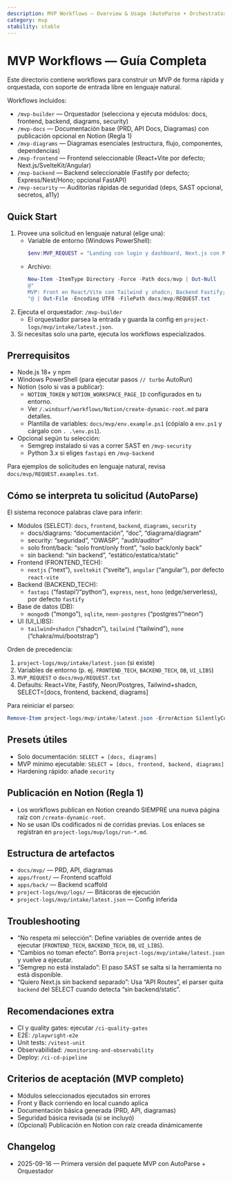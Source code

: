 ```yaml
---
description: MVP Workflows — Overview & Usage (AutoParse + Orchestrator)
category: mvp
stability: stable
---
```


# MVP Workflows — Guía Completa

Este directorio contiene workflows para construir un MVP de forma rápida y orquestada, con soporte de entrada libre en lenguaje natural.

Workflows incluidos:
- `/mvp-builder` — Orquestador (selecciona y ejecuta módulos: docs, frontend, backend, diagrams, security)
- `/mvp-docs` — Documentación base (PRD, API Docs, Diagramas) con publicación opcional en Notion (Regla 1)
- `/mvp-diagrams` — Diagramas esenciales (estructura, flujo, componentes, dependencias)
- `/mvp-frontend` — Frontend seleccionable (React+Vite por defecto; Next.js/SvelteKit/Angular)
- `/mvp-backend` — Backend seleccionable (Fastify por defecto; Express/Nest/Hono; opcional FastAPI)
- `/mvp-security` — Auditorías rápidas de seguridad (deps, SAST opcional, secretos, a11y)

## Quick Start
1) Provee una solicitud en lenguaje natural (elige una):
   - Variable de entorno (Windows PowerShell):
     ```powershell
     $env:MVP_REQUEST = "Landing con login y dashboard, Next.js con MongoDB. Sin backend separado (API Routes). Incluir auditoría de seguridad."
     ```
   - Archivo:
     ```powershell
     New-Item -ItemType Directory -Force -Path docs/mvp | Out-Null
     @"
     MVP: Front en React/Vite con Tailwind y shadcn; Backend Fastify; DB Postgres (Neon). Agregar diagramas.
     "@ | Out-File -Encoding UTF8 -FilePath docs/mvp/REQUEST.txt
     ```
2) Ejecuta el orquestador: `/mvp-builder`
   - El orquestador parsea la entrada y guarda la config en `project-logs/mvp/intake/latest.json`.
3) Si necesitas solo una parte, ejecuta los workflows especializados.

## Prerrequisitos
- Node.js 18+ y npm
- Windows PowerShell (para ejecutar pasos `// turbo` AutoRun)
- Notion (solo si vas a publicar):
  - `NOTION_TOKEN` y `NOTION_WORKSPACE_PAGE_ID` configurados en tu entorno.
  - Ver `/.windsurf/workflows/Notion/create-dynamic-root.md` para detalles.
  - Plantilla de variables: `docs/mvp/env.example.ps1` (cópialo a `env.ps1` y cárgalo con `. .\env.ps1`).
- Opcional según tu selección:
  - Semgrep instalado si vas a correr SAST en `/mvp-security`
  - Python 3.x si eliges `fastapi` en `/mvp-backend`

Para ejemplos de solicitudes en lenguaje natural, revisa `docs/mvp/REQUEST.examples.txt`.

## Cómo se interpreta tu solicitud (AutoParse)
El sistema reconoce palabras clave para inferir:
- Módulos (SELECT): `docs`, `frontend`, `backend`, `diagrams`, `security`
  - docs/diagrams: “documentación”, “doc”, “diagrama/diagram”
  - security: “seguridad”, “OWASP”, “audit/auditor”
  - solo front/back: “solo front/only front”, “solo back/only back”
  - sin backend: “sin backend”, “estático/estatica/static”
- Frontend (FRONTEND_TECH):
  - `nextjs` (“next”), `sveltekit` (“svelte”), `angular` (“angular”), por defecto `react-vite`
- Backend (BACKEND_TECH):
  - `fastapi` (“fastapi”/“python”), `express`, `nest`, `hono` (edge/serverless), por defecto `fastify`
- Base de datos (DB):
  - `mongodb` (“mongo”), `sqlite`, `neon-postgres` (“postgres”/“neon”)
- UI (UI_LIBS):
  - `tailwind+shadcn` (“shadcn”), `tailwind` (“tailwind”), `none` (“chakra/mui/bootstrap”)

Orden de precedencia:
1) `project-logs/mvp/intake/latest.json` (si existe)
2) Variables de entorno (p. ej. `FRONTEND_TECH`, `BACKEND_TECH`, `DB`, `UI_LIBS`)
3) `MVP_REQUEST` o `docs/mvp/REQUEST.txt`
4) Defaults: React+Vite, Fastify, Neon/Postgres, Tailwind+shadcn, SELECT=[docs, frontend, backend, diagrams]

Para reiniciar el parseo:
```powershell
Remove-Item project-logs/mvp/intake/latest.json -ErrorAction SilentlyContinue
```

## Presets útiles
- Solo documentación: `SELECT = [docs, diagrams]`
- MVP mínimo ejecutable: `SELECT = [docs, frontend, backend, diagrams]`
- Hardening rápido: añade `security`

## Publicación en Notion (Regla 1)
- Los workflows publican en Notion creando SIEMPRE una nueva página raíz con `/create-dynamic-root`.
- No se usan IDs codificados ni de corridas previas. Los enlaces se registran en `project-logs/mvp/logs/run-*.md`.

## Estructura de artefactos
- `docs/mvp/` — PRD, API, diagramas
- `apps/front/` — Frontend scaffold
- `apps/back/` — Backend scaffold
- `project-logs/mvp/logs/` — Bitácoras de ejecución
- `project-logs/mvp/intake/latest.json` — Config inferida

## Troubleshooting
- “No respeta mi selección”: Define variables de override antes de ejecutar (`FRONTEND_TECH`, `BACKEND_TECH`, `DB`, `UI_LIBS`).
- “Cambios no toman efecto”: Borra `project-logs/mvp/intake/latest.json` y vuelve a ejecutar.
- “Semgrep no está instalado”: El paso SAST se salta si la herramienta no está disponible.
- “Quiero Next.js sin backend separado”: Usa “API Routes”, el parser quita `backend` del SELECT cuando detecta “sin backend/static”.

## Recomendaciones extra
- CI y quality gates: ejecutar `/ci-quality-gates`
- E2E: `/playwright-e2e`
- Unit tests: `/vitest-unit`
- Observabilidad: `/monitoring-and-observability`
- Deploy: `/ci-cd-pipeline`

## Criterios de aceptación (MVP completo)
- Módulos seleccionados ejecutados sin errores
- Front y Back corriendo en local cuando aplica
- Documentación básica generada (PRD, API, diagramas)
- Seguridad básica revisada (si se incluyó)
- (Opcional) Publicación en Notion con raíz creada dinámicamente

## Changelog
- 2025-09-16 — Primera versión del paquete MVP con AutoParse + Orquestador
